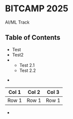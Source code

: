 # BITCAMP 2025
AI/ML Track

## Table of Contents
* Test
* Test2
* * Test 2.1
  * Test 2.2
-
| Col 1 | Col 2 | Col 3 |
| ------ | ------ | ------ |
| Row 1 | Row 1 | Row 1 |
-
